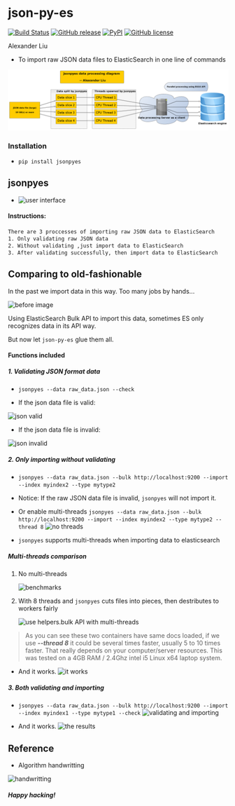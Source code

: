 json-py-es
==========

[![Build Status](https://travis-ci.org/xros/jsonpyes.svg?branch=master)](https://travis-ci.org/xros/jsonpyes)
[![GitHub release](https://img.shields.io/github/release/xros/jsonpyes.svg)](https://github.com/xros/jsonpyes/releases)
[![PyPI](https://img.shields.io/pypi/dm/jsonpyes.svg)](https://pypi.python.org/pypi/jsonpyes)
[![GitHub license](https://img.shields.io/github/license/xros/jsonpyes.svg)](https://github.com/xros/jsonpyes/blob/master/LICENSE)

Alexander Liu

* To import raw JSON data files to ElasticSearch in one line of commands

![jsonpyes diagram](static/jsonpyes_data_processing_diagram.png)


### Installation

* ```pip install jsonpyes```  


jsonpyes
--------
* ![user interface](https://raw.githubusercontent.com/xros/jsonpyes/master/static/snapshot236.png)

#### Instructions:
    There are 3 proccesses of importing raw JSON data to ElasticSearch
    1. Only validating raw JSON data
    2. Without validating ,just import data to ElasticSearch
    3. After validating successfully, then import data to ElasticSearch

Comparing to old-fashionable
------

In the past we import data in this way. Too many jobs by hands...

![before image](https://raw.githubusercontent.com/xros/jsonpyes/master/static/snapshot106.jpg)

Using ElasticSearch Bulk API to import this data, sometimes ES only recognizes data in its API way. 

But now let `json-py-es` glue them all.


#### Functions included

##### 1. Validating JSON format data
* ```jsonpyes --data raw_data.json --check```

* If the json data file is valid: 

![json valid](https://raw.githubusercontent.com/xros/jsonpyes/master/static/snapshot98.jpg)

* If the json data file is invalid: 

![json invalid](https://raw.githubusercontent.com/xros/jsonpyes/master/static/snapshot99.jpg)

##### 2. Only importing without validating
* ```jsonpyes --data raw_data.json --bulk http://localhost:9200 --import --index myindex2 --type mytype2```
* Notice: If the raw JSON data file is invalid, `jsonpyes` will not import it.
* Or enable multi-threads ```jsonpyes --data raw_data.json --bulk http://localhost:9200 --import --index myindex2 --type mytype2 --thread 8```
![no threads](https://raw.githubusercontent.com/xros/jsonpyes/master/static/snapshot102.jpg)

* ```jsonpyes``` supports multi-threads when importing data to elasticsearch


##### Multi-threads comparison

1. No multi-threads 

    ![benchmarks](https://raw.githubusercontent.com/xros/jsonpyes/master/static/snapshot237.png)

2. With 8 threads and `jsonpyes` cuts files into pieces, then destributes to workers fairly 

    ![use helpers.bulk API with multi-threads](https://raw.githubusercontent.com/xros/jsonpyes/master/static/snapshot235.png)

> As you can see these two containers have same docs loaded, if we use **_--thread 8_** it could be several times faster, usually 5 to 10 times faster.
That really depends on your computer/server resources.
This was tested on a 4GB RAM / 2.4Ghz intel i5 Linux x64 laptop system.

* And it works.
![it works](https://raw.githubusercontent.com/xros/jsonpyes/master/static/snapshot105.jpg)

##### 3. Both validating and importing
* ```jsonpyes --data raw_data.json --bulk http://localhost:9200 --import --index myindex1 --type mytype1 --check```
![validating and importing](https://raw.githubusercontent.com/xros/jsonpyes/master/static/snapshot135.png)

* And it works.
![the results](https://raw.githubusercontent.com/xros/jsonpyes/master/static/snapshot101.jpg)


Reference
---------
* Algorithm handwritting

![handwritting](http://i.imgur.com/fgm1Mxt.jpg?1)

##### Happy hacking!

